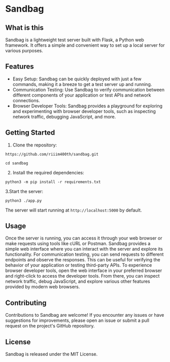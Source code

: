 # Sandbag
## What is this
Sandbag is a lightweight test server built with Flask, a Python web framework. It offers a simple and convenient way to set up a local server for various purposes.

## Features
- Easy Setup: Sandbag can be quickly deployed with just a few commands, making it a breeze to get a test server up and running.
- Communication Testing: Use Sandbag to verify communication between different components of your application or test APIs and network connections.
- Browser Developer Tools: Sandbag provides a playground for exploring and experimenting with browser developer tools, such as inspecting network traffic, debugging JavaScript, and more.

## Getting Started
1. Clone the repository:
```
https://github.com/riiim400th/sandbag.git
```

```
cd sandbag
```

2. Install the required dependencies:
```
python3 -m pip install -r requirements.txt
```

3.Start the server:
```
python3 ./app.py
```
The server will start running at `http://localhost:5000` by default.

## Usage
Once the server is running, you can access it through your web browser or make requests using tools like cURL or Postman. Sandbag provides a simple web interface where you can interact with the server and explore its functionality.
For communication testing, you can send requests to different endpoints and observe the responses. This can be useful for verifying the behavior of your application or testing third-party APIs.
To experience browser developer tools, open the web interface in your preferred browser and right-click to access the developer tools. From there, you can inspect network traffic, debug JavaScript, and explore various other features provided by modern web browsers.

## Contributing
Contributions to Sandbag are welcome! If you encounter any issues or have suggestions for improvements, please open an issue or submit a pull request on the project's GitHub repository.

## License
Sandbag is released under the MIT License.
